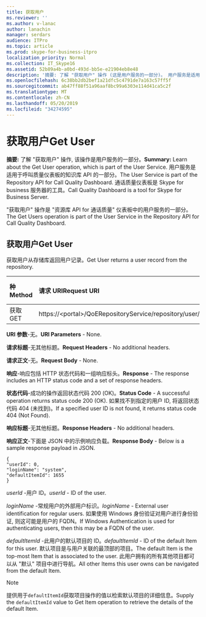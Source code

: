 ```yaml
---
title: 获取用户
ms.reviewer: ''
ms.author: v-lanac
author: lanachin
manager: serdars
audience: ITPro
ms.topic: article
ms.prod: skype-for-business-itpro
localization_priority: Normal
ms.collection: IT_Skype16
ms.assetid: 52b89a4b-a0bd-493d-bb5e-e21904eb8e48
description: '摘要: 了解 "获取用户" 操作 (这是用户服务的一部分)。 用户服务是适用于呼叫质量仪表板的知识库 API 的一部分。 通话质量仪表板是 Skype for business 服务器的工具。'
ms.openlocfilehash: 6c38bb2db2bef1a21dfc5c4791de7a163c57ff5f
ms.sourcegitcommit: ab47ff88f51a96aaf8bc99a6303e114d41ca5c2f
ms.translationtype: MT
ms.contentlocale: zh-CN
ms.lasthandoff: 05/20/2019
ms.locfileid: "34274595"
---
```

# <a name="get-user"></a><span data-ttu-id="9979b-105">获取用户</span><span class="sxs-lookup"><span data-stu-id="9979b-105">Get User</span></span>
 
<span data-ttu-id="9979b-106">**摘要:** 了解 "获取用户" 操作, 该操作是用户服务的一部分。</span><span class="sxs-lookup"><span data-stu-id="9979b-106">**Summary:** Learn about the Get User operation, which is part of the User Service.</span></span> <span data-ttu-id="9979b-107">用户服务是适用于呼叫质量仪表板的知识库 API 的一部分。</span><span class="sxs-lookup"><span data-stu-id="9979b-107">The User Service is part of the Repository API for Call Quality Dashboard.</span></span> <span data-ttu-id="9979b-108">通话质量仪表板是 Skype for business 服务器的工具。</span><span class="sxs-lookup"><span data-stu-id="9979b-108">Call Quality Dashboard is a tool for Skype for Business Server.</span></span>
  
<span data-ttu-id="9979b-109">"获取用户" 操作是 "资源库 API for 通话质量" 仪表板中的用户服务的一部分。</span><span class="sxs-lookup"><span data-stu-id="9979b-109">The Get Users operation is part of the User Service in the Repository API for Call Quality Dashboard.</span></span>
  
## <a name="get-user"></a><span data-ttu-id="9979b-110">获取用户</span><span class="sxs-lookup"><span data-stu-id="9979b-110">Get User</span></span>

<span data-ttu-id="9979b-111">获取用户从存储库返回用户记录。</span><span class="sxs-lookup"><span data-stu-id="9979b-111">Get User returns a user record from the repository.</span></span>
  
|<span data-ttu-id="9979b-112">**种**</span><span class="sxs-lookup"><span data-stu-id="9979b-112">**Method**</span></span>|<span data-ttu-id="9979b-113">**请求 URI**</span><span class="sxs-lookup"><span data-stu-id="9979b-113">**Request URI**</span></span>|<span data-ttu-id="9979b-114">**HTTP 版本**</span><span class="sxs-lookup"><span data-stu-id="9979b-114">**HTTP Version**</span></span>|
|:-----|:-----|:-----|
|<span data-ttu-id="9979b-115">获取</span><span class="sxs-lookup"><span data-stu-id="9979b-115">GET</span></span>  <br/> |<span data-ttu-id="9979b-116">https://\<portal\>/QoERepositoryService/repository/user/{userId}</span><span class="sxs-lookup"><span data-stu-id="9979b-116">https://\<portal\>/QoERepositoryService/repository/user/{userId}</span></span>  <br/> |<span data-ttu-id="9979b-117">HTTP/1。1</span><span class="sxs-lookup"><span data-stu-id="9979b-117">HTTP/1.1</span></span>  <br/> |
   
 <span data-ttu-id="9979b-118">**URI 参数**-无。</span><span class="sxs-lookup"><span data-stu-id="9979b-118">**URI Parameters** - None.</span></span>
  
 <span data-ttu-id="9979b-119">**请求标题**-无其他标题。</span><span class="sxs-lookup"><span data-stu-id="9979b-119">**Request Headers** - No additional headers.</span></span>
  
 <span data-ttu-id="9979b-120">**请求正文**-无。</span><span class="sxs-lookup"><span data-stu-id="9979b-120">**Request Body** - None.</span></span>
  
 <span data-ttu-id="9979b-121">**响应**-响应包括 HTTP 状态代码和一组响应标头。</span><span class="sxs-lookup"><span data-stu-id="9979b-121">**Response** - The response includes an HTTP status code and a set of response headers.</span></span>
  
 <span data-ttu-id="9979b-122">**状态代码**-成功的操作返回状态代码 200 (OK)。</span><span class="sxs-lookup"><span data-stu-id="9979b-122">**Status Code** - A successful operation returns status code 200 (OK).</span></span> <span data-ttu-id="9979b-123">如果找不到指定的用户 ID, 将返回状态代码 404 (未找到)。</span><span class="sxs-lookup"><span data-stu-id="9979b-123">If a specified user ID is not found, it returns status code 404 (Not Found).</span></span>
  
 <span data-ttu-id="9979b-124">**响应标题**-无其他标题。</span><span class="sxs-lookup"><span data-stu-id="9979b-124">**Response Headers** - No additional headers.</span></span>
  
 <span data-ttu-id="9979b-125">**响应正文**-下面是 JSON 中的示例响应负载。</span><span class="sxs-lookup"><span data-stu-id="9979b-125">**Response Body** - Below is a sample response payload in JSON.</span></span>
  
```
{
"userId": 0,
"loginName": "system",
"defaultItemId": 1655
}
```

 <span data-ttu-id="9979b-126">*userId* -用户 ID。</span><span class="sxs-lookup"><span data-stu-id="9979b-126">*userId*  - ID of the user.</span></span>
  
 <span data-ttu-id="9979b-127">*loginName* -常规用户的外部用户标识。</span><span class="sxs-lookup"><span data-stu-id="9979b-127">*loginName*  - External user identification for regular users.</span></span> <span data-ttu-id="9979b-128">如果使用 Windows 身份验证对用户进行身份验证, 则这可能是用户的 FQDN。</span><span class="sxs-lookup"><span data-stu-id="9979b-128">If Windows Authentication is used for authenticating users, then this may be a FQDN of the user.</span></span>
  
 <span data-ttu-id="9979b-129">*defaultItemId* -此用户的默认项目的 ID。</span><span class="sxs-lookup"><span data-stu-id="9979b-129">*defaultItemId*  - ID of the default Item for this user.</span></span> <span data-ttu-id="9979b-130">默认项目是与用户关联的最顶部的项目。</span><span class="sxs-lookup"><span data-stu-id="9979b-130">The default Item is the top-most Item that is associated to the user.</span></span> <span data-ttu-id="9979b-131">此用户拥有的所有其他项目都可以从 "默认" 项目中进行导航。</span><span class="sxs-lookup"><span data-stu-id="9979b-131">All other Items this user owns can be navigated from the default Item.</span></span>
  
> [!NOTE]
> <span data-ttu-id="9979b-132">提供用于`defaultItemId`获取项目操作的值以检索默认项目的详细信息。</span><span class="sxs-lookup"><span data-stu-id="9979b-132">Supply the  `defaultItemId` value to Get Item operation to retrieve the details of the default Item.</span></span>
  

